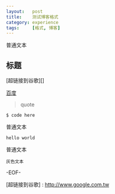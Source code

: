 ```yaml
---
layout:   post
title:    测试博客格式
category: experience
tags:     [格式, 博客]
---
```


普通文本

## 标题 ##

[超链接到谷歌][]

[百度](http://www.baidu.com)

> quote

    $ code here

普通文本

    hello world
	
普通文本

`灰色文本`

-EOF-

[超链接到谷歌] : http://www.google.com.tw